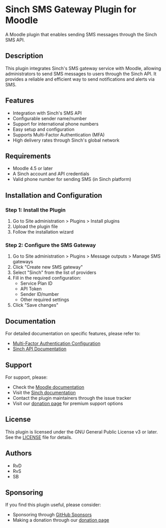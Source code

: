 # Sinch SMS Gateway Plugin for Moodle

A Moodle plugin that enables sending SMS messages through the Sinch SMS API.

## Description

This plugin integrates Sinch's SMS gateway service with Moodle, allowing administrators to send SMS messages to users through the Sinch API. It provides a reliable and efficient way to send notifications and alerts via SMS.

## Features

- Integration with Sinch's SMS API
- Configurable sender name/number
- Support for international phone numbers
- Easy setup and configuration
- Supports Multi-Factor Authentication (MFA)
- High delivery rates through Sinch's global network

## Requirements
- Moodle 4.5 or later
- A Sinch account and API credentials
- Valid phone number for sending SMS (in Sinch platform)

## Installation and Configuration

### Step 1: Install the Plugin
1. Go to Site administration > Plugins > Install plugins
2. Upload the plugin file
3. Follow the installation wizard

### Step 2: Configure the SMS Gateway
1. Go to Site administration > Plugins > Message outputs > Manage SMS gateways
2. Click "Create new SMS gateway"
3. Select "Sinch" from the list of providers
4. Fill in the required configuration:
   - Service Plan ID
   - API Token
   - Sender ID/number
   - Other required settings
5. Click "Save changes"

## Documentation

For detailed documentation on specific features, please refer to:
- [Multi-Factor Authentication Configuration](docs/mfa-configuration.md)
- [Sinch API Documentation](https://developers.sinch.com/docs/sms/)

## Support

For support, please:
- Check the [Moodle documentation](https://docs.moodle.org/)
- Visit the [Sinch documentation](https://developers.sinch.com/docs/sms/)
- Contact the plugin maintainers through the issue tracker
- Visit our [donation page](https://customerpanel.sebsoft.nl/sebsoft/donate/intro.php) for premium support options

## License

This plugin is licensed under the GNU General Public License v3 or later. See the [LICENSE](LICENSE) file for details.

## Authors

- RvD
- RvS
- SB

## Sponsoring

If you find this plugin useful, please consider:
- Sponsoring through [GitHub Sponsors](https://github.com/sponsors/sebsoftnl)
- Making a donation through our [donation page](https://customerpanel.sebsoft.nl/sebsoft/donate/intro.php)


